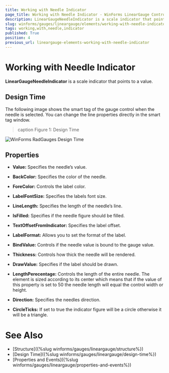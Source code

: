 ```yaml
---
title: Working with Needle Indicator
page_title: Working with Needle Indicator - WinForms LinearGauge Control
description: LinearGaugeNeedleIndicator is a scale indicator that points to a value.
slug: winforms/gauges/lineargauge/elements/working-with-needle-indicator
tags: working,with,needle,indicator
published: True
position: 4
previous_url: lineargauge-elements-working-with-needle-indicator
---
```


# Working with Needle Indicator

__LinearGaugeNeedleIndicator__ is a scale indicator that points to a value.

## Design Time

The following image shows the smart tag of the gauge control when the needle is selected. You can change the line properties directly in the smart tag window.

>caption Figure 1: Design Time

![WinForms RadGauges Design Time](images/lineargauge-elements-working-with-needle001.png)

## Properties

* __Value:__ Specifies the needle’s value.

* __BackColor:__ Specifies the color of the needle.

* __ForeColor:__ Controls the label color.

* __LabelFontSize:__ Specifies the labels font size.

* __LineLength:__ Specifies the length of the needle’s line.

* __IsFilled:__ Specifies if the needle figure should be filled.

* __TextOffsetFromIndicator:__ Specifies the label offset.

* __LabelFormat:__ Allows you to set the format of the label.

* __BindValue:__ Controls if the needle value is bound to the gauge value.

* __Thickness:__ Controls how thick the needle will be rendered.

* __DrawValue:__ Specifies if the label should be drawn.

* __LengthPerecentage:__ Controls the length of the entire needle. The element is sized according to its center which means that if the value of this property is set to 50 the needle length will equal the control width or height.

* __Direction:__ Specifies the needles direction.

* __CircleTicks:__ If set to true the indicator figure will be a circle otherwise it will be a triangle.

# See Also

* [Structure]({%slug winforms/gauges/lineargauge/structure%})
* [Design Time]({%slug winforms/gauges/lineargauge/design-time%})
* [Properties and Events]({%slug winforms/gauges/lineargauge/properties-and-events%})
